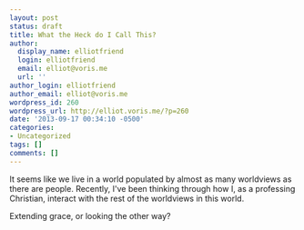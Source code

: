 ```yaml
---
layout: post
status: draft
title: What the Heck do I Call This?
author:
  display_name: elliotfriend
  login: elliotfriend
  email: elliot@voris.me
  url: ''
author_login: elliotfriend
author_email: elliot@voris.me
wordpress_id: 260
wordpress_url: http://elliot.voris.me/?p=260
date: '2013-09-17 00:34:10 -0500'
categories:
- Uncategorized
tags: []
comments: []
---
```

<p>It seems like we live in a world populated by almost as many worldviews as there are people.&nbsp;Recently, I've been thinking through how I, as a professing Christian, interact with the rest of the worldviews in this world.</p>
<p>Extending grace, or looking the other way?</p>
<p>&nbsp;</p>
